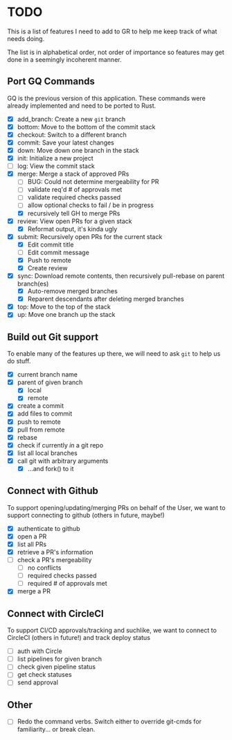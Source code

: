 # TODO
This is a list of features I need to add to GR to help 
me keep track of what needs doing.

The list is in alphabetical order, not order of importance
so features may get done in a seemingly incoherent manner.

## Port GQ Commands
GQ is the previous version of this application. These commands
were already implemented and need to be ported to Rust.

- [x] add_branch: Create a new `git` branch
- [x] bottom: Move to the bottom of the commit stack
- [x] checkout: Switch to a different branch
- [x] commit: Save your latest changes
- [x] down: Move down one branch in the stack
- [x] init: Initialize a new project
- [ ] log: View the commit stack
- [x] merge: Merge a stack of approved PRs 
  - [ ] BUG: Could not determine mergeability for PR
  - [ ] validate req'd # of approvals met
  - [ ] validate required checks passed
  - [ ] allow optional checks to fail / be in progress
  - [x] recursively tell GH to merge PRs
- [x] review: View open PRs for a given stack
  - [x] Reformat output, it's kinda ugly
- [x] submit: Recursively open PRs for the current stack
  - [x] Edit commit title
  - [ ] Edit commit message
  - [x] Push to remote
  - [x] Create review
- [x] sync: Download remote contents, then recursively pull-rebase on parent branch(es)
  - [x] Auto-remove merged branches
  - [x] Reparent descendants after deleting merged branches
- [x] top: Move to the top of the stack
- [x] up: Move one branch up the stack

## Build out Git support
To enable many of the features up there, we will need to ask
`git` to help us do stuff. 

- [x] current branch name
- [x] parent of given branch
  - [x] local
  - [x] remote
- [x] create a commit
- [x] add files to commit
- [x] push to remote
- [x] pull from remote
- [x] rebase
- [x] check if currently _in_ a git repo
- [x] list all local branches
- [x] call git with arbitrary arguments 
  - [x] ...and fork() to it 

## Connect with Github
To support opening/updating/merging PRs on behalf of the User,
we want to support connecting to github (others in future, maybe!)

- [x] authenticate to github
- [x] open a PR
- [x] list all PRs
- [x] retrieve a PR's information
- [ ] check a PR's mergeability 
  - [ ] no conflicts
  - [ ] required checks passed
  - [ ] required # of approvals met
- [x] merge a PR

## Connect with CircleCI
To support CI/CD approvals/tracking and suchlike, we want
to connect to CircleCI (others in future!) and track deploy status

- [ ] auth with Circle
- [ ] list pipelines for given branch
- [ ] check given pipeline status
- [ ] get check statuses
- [ ] send approval

## Other

- [ ] Redo the command verbs. Switch either to override git-cmds for familiarity... or break clean.